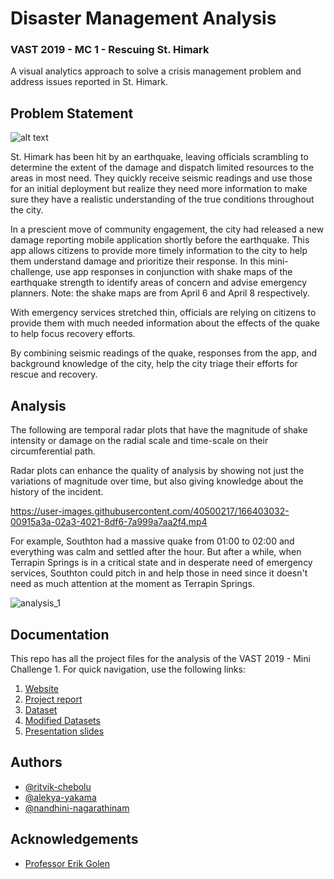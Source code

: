 
# Disaster Management Analysis
### VAST 2019 - MC 1 - Rescuing St. Himark

A visual analytics approach to solve a crisis management problem and address issues reported in St. Himark.


## Problem Statement

![alt text](https://vast-challenge.github.io/2019/img/MC1-2019.jpg)

St. Himark has been hit by an earthquake, leaving officials scrambling to determine the extent of the damage and dispatch limited resources to the areas in most need. They quickly receive seismic readings and use those for an initial deployment but realize they need more information to make sure they have a realistic understanding of the true conditions throughout the city.

In a prescient move of community engagement, the city had released a new damage reporting mobile application shortly before the earthquake. This app allows citizens to provide more timely information to the city to help them understand damage and prioritize their response. In this mini-challenge, use app responses in conjunction with shake maps of the earthquake strength to identify areas of concern and advise emergency planners. Note: the shake maps are from April 6 and April 8 respectively.

With emergency services stretched thin, officials are relying on citizens to provide them with much needed information about the effects of the quake to help focus recovery efforts.

By combining seismic readings of the quake, responses from the app, and background knowledge of the city, help the city triage their efforts for rescue and recovery.


## Analysis

The following are temporal radar plots that have the magnitude of shake intensity or damage on the radial scale and time-scale on their circumferential path.

Radar plots can enhance the quality of analysis by showing not just the variations of magnitude over time, but also giving knowledge about the history of the incident.

https://user-images.githubusercontent.com/40500217/166403032-00915a3a-02a3-4021-8df6-7a999a7aa2f4.mp4

For example, Southton had a massive quake from 01:00 to 02:00 and everything was calm and settled after the hour. But after a while, when Terrapin Springs is in a critical state and in desperate need of emergency services, Southton could pitch in and help those in need since it doesn't need as much attention at the moment as Terrapin Springs.

![analysis_1](https://user-images.githubusercontent.com/40500217/166403056-a4059355-3c28-4982-ba3a-7c2e92c889d0.jpg)


## Documentation

This repo has all the project files for the analysis of the VAST 2019 - Mini Challenge 1. For quick navigation, use the following links: 

1. [Website](https://ritvik-chebolu.github.io/VAST-2019-MC1/)
2. [Project report](https://docs.google.com/document/d/1W9sBi3Py6sFr9wtAZN9NWbQb-Di31oBq/edit?usp=sharing&ouid=104158860739562627258&rtpof=true&sd=true)
3. [Dataset](https://cartext.datahub.pnnl.gov/0518d63ac66184661ca992034a927b5b32277488742264f21f192fab547354e2)
4. [Modified Datasets](https://github.com/ritvik-chebolu/VAST-2019-MC1/tree/main/final_sheets)
5. [Presentation slides](https://docs.google.com/presentation/d/1HwKqgrKsfbMVL6pniR0nguGpW6H6oG133SbCBqXQ2Nk/edit?usp=sharing)


## Authors

- [@ritvik-chebolu](https://github.com/ritvik-chebolu)
- [@alekya-yakama](ay2423@rit.edu)
- [@nandhini-nagarathinam](nn7890@rit.edu)


## Acknowledgements

 - [Professor Erik Golen](https://www.rit.edu/directory/efgics-erik-golen)
